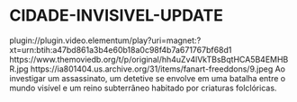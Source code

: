 # CIDADE-INVISIVEL-UPDATE

<item>
<title>[COLOR silver][B] CIDADE INVISIVÉL - NACIONAL 1° TEMP. [/COLOR][/B][COLOR yellow]  FULL HD  [B][/COLOR][/B]</title>
<link>plugin://plugin.video.elementum/play?uri=magnet:?xt=urn:btih:a47bd861a3b4e60b18a0c98f4b7a671767bf68d1</link>
<thumbnail>https://www.themoviedb.org/t/p/original/hh4uZv4lVkTBsBqtHCA5B4EMHBR.jpg</thumbnail>
<fanart>https://ia801404.us.archive.org/31/items/fanart-freeddons/9.jpeg</fanart>
<info>Ao investigar um assassinato, um detetive se envolve em uma batalha entre o mundo visível e um reino subterrâneo habitado por criaturas folclóricas.</info>
</item>
